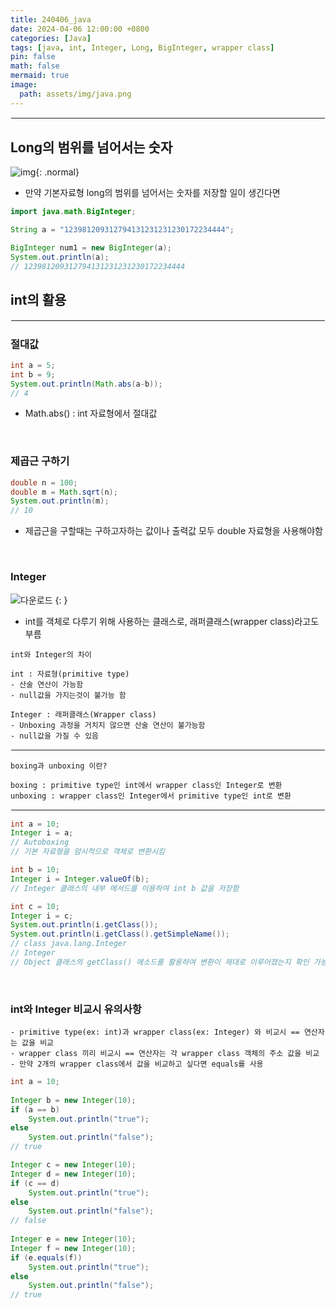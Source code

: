 ```yaml
---
title: 240406_java
date: 2024-04-06 12:00:00 +0800
categories: [Java]
tags: [java, int, Integer, Long, BigInteger, wrapper class]
pin: false
math: false
mermaid: true
image:
  path: assets/img/java.png
---
```


<hr style="border:1px solid white">

## Long의 범위를 넘어서는 숫자
![img](https://github.com/alphathx13/alphathx13.github.io/assets/163115993/517ce123-8b8a-47f7-b1b8-2546bdad83c8){: .normal}

- 만약 기본자료형 long의 범위를 넘어서는 숫자를 저장할 일이 생긴다면

```java
import java.math.BigInteger;

String a = "123981209312794131231231230172234444";

BigInteger num1 = new BigInteger(a);
System.out.println(a);
// 123981209312794131231231230172234444
```


## int의 활용
<hr style="border:1px solid white">

### 절대값
```java
int a = 5;
int b = 9;
System.out.println(Math.abs(a-b));
// 4
```
- Math.abs() : int 자료형에서 절대값

<br/>

### 제곱근 구하기
```java
double n = 100;
double m = Math.sqrt(n);
System.out.println(m);
// 10
```
- 제곱근을 구할때는 구하고자하는 값이나 출력값 모두 double 자료형을 사용해야함

<br/>

### Integer
![다운로드](https://github.com/alphathx13/alphathx13.github.io/assets/163115993/55309f69-3df5-4960-a2e2-2e8f9a6065c2) {: }
- int를 객체로 다루기 위해 사용하는 클래스로, 래퍼클래스(wrapper class)라고도 부름

``` 
int와 Integer의 차이

int : 자료형(primitive type)
- 산술 연산이 가능함
- null값을 가지는것이 불가능 함

Integer : 래퍼클래스(Wrapper class)
- Unboxing 과정을 거치지 않으면 산술 연산이 불가능함
- null값을 가질 수 있음
```

<hr style="border:1px solid white">

``` 
boxing과 unboxing 이란?

boxing : primitive type인 int에서 wrapper class인 Integer로 변환
unboxing : wrapper class인 Integer에서 primitive type인 int로 변환
```

<hr style="border:1px solid white">

```java
int a = 10;
Integer i = a; 
// Autoboxing
// 기본 자료형을 암시적으로 객체로 변환시킴

int b = 10;
Integer i = Integer.valueOf(b); 
// Integer 클래스의 내부 메서드를 이용하여 int b 값을 저장함

int c = 10;
Integer i = c;
System.out.println(i.getClass());
System.out.println(i.getClass().getSimpleName());
// class java.lang.Integer
// Integer
// Object 클래스의 getClass() 메소드를 활용하여 변환이 제대로 이루어졌는지 확인 가능함
```

<br/>

### int와 Integer 비교시 유의사항
```
- primitive type(ex: int)과 wrapper class(ex: Integer) 와 비교시 == 연산자는 값을 비교
- wrapper class 끼리 비교시 == 연산자는 각 wrapper class 객체의 주소 값을 비교
- 만약 2개의 wrapper class에서 값을 비교하고 싶다면 equals를 사용
```

```java
int a = 10;
		
Integer b = new Integer(10); 
if (a == b)	
	System.out.println("true");
else 
	System.out.println("false");
// true			

Integer c = new Integer(10); 
Integer d = new Integer(10); 
if (c == d)	
	System.out.println("true");
else 
	System.out.println("false");
// false		
  
Integer e = new Integer(10); 
Integer f = new Integer(10); 
if (e.equals(f))	
	System.out.println("true");
else 
	System.out.println("false");
// true
```


